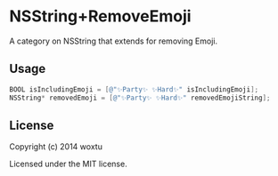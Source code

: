 # NSString+RemoveEmoji

A category on NSString that extends for removing Emoji.

## Usage

```objectivec
BOOL isIncludingEmoji = [@"✨Party✨ ✨Hard✨" isIncludingEmoji];
NSString* removedEmoji = [@"✨Party✨ ✨Hard✨" removedEmojiString];
```

## License
Copyright (c) 2014 woxtu

Licensed under the MIT license.
